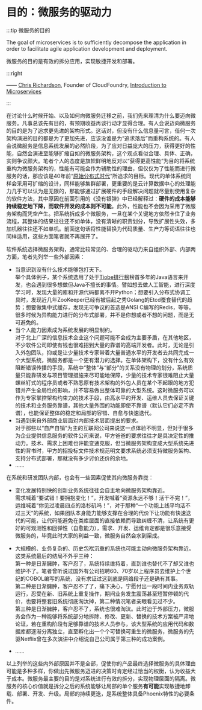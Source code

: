 # 目的：微服务的驱动力

:::tip 微服务的目的

The goal of microservices is to sufficiently decompose the application in order to facilitate agile application development and deployment.

微服务的目的是有效的拆分应用，实现敏捷开发和部署。

:::right

—— [Chris Richardson](https://www.nginx.com/people/chris-richardson/), Founder of CloudFoundry, [Introduction to Microservices](https://www.nginx.com/blog/introduction-to-microservices/)

:::

在讨论什么时候开始、以及如何向微服务迁移之前，我们先来理清为什么要迈向微服务。凡事总该先有目的，有预期收益再谈行动才显得合理。有人会说迈向微服务的目的是为了追求更先进的架构形式。这话对，但没有什么信息量可言，任何一次架构演进的目的都是为了更加先进，应该没谁是为“追求落后”而重构系统的。有人会说微服务是信息系统发展的必然阶段，为了应对日益庞大的压力，获得更好的性能，自然会演进至能够扩缩自如的微服务架构，这个观点看似合理、具体、正确，实则争议颇大。笔者个人的态度是旗帜鲜明地反对以“获得更高性能”为目的将系统重构为微服务架构的，性能有可能会作为辅助性的理由，但仅仅为了性能而进行微服务的话，那应该是40年前“[原始分布式时代](/architecture/architect-history/primitive-distribution.html)”所追求的目标。现代的单体系统同样会采用可扩缩的设计，同样能够集群部署，更重要的是云计算数据中心的处理能力几乎可以认为是无限的，那能够通过扩展硬件的手段解决问题就尽量别使用复杂的软件方法，其中原因在前面引用的《没有银弹》中已经解释过：**硬件的成本能够持续稳定地下降，而软件开发的成本则不可能**。此外，性能也不会因为采用了微服务架构而凭空产生。把系统拆成多个微服务，一旦在某个关键地方依然卡住了业务流程，其整体的结果往往还不如单体，没有清晰的职责划分，导致扩展性失效，多加机器往往还不如单机。前面这句话将性能替换为代码质量、生产力等词语往往也同样适用，这些方面笔者就不再展开了。

软件系统选择微服务架构，通常比较常见的、合理的驱动力来自组织外部、内部两方面，笔者先列举一些外部因素：

- 当意识到没有什么技术能够包打天下。<br/>举个具体例子，某个系统选用了处于[Tiobe排行榜](https://www.tiobe.com/tiobe-index/)榜首多年的Java语言来开发，也会遇到很多想做但Java不擅长的事情。譬如想去做人工智能，进行深度学习时，发现大量的库和开源代码都离不开Python；想要引入分布式协调工具时，发现近几年ZooKeeper已经有被后起之秀Golang的Etcd蚕食替代的趋势；想要做集中式缓存，发现无可争议的首选是ANSI C编写的Redis，等等。很多时候为异构能力进行的分布式部署，并不是你想或者不想的问题，而是无可避免的。
- 当个人能力因素成为系统发展的明显制约。<br/>对于北上广深的信息技术企业这个问题可能不会成为主要矛盾，在其他地区，不少软件公司即使有钱也很难招到大量的靠谱的高端开发者。此时，无论是引入外包团队，抑或是让少量技术专家带着大量普通水平的开发者去共同完成一个大型系统，微服务都是一个更有潜力的选择。在单体架构下，没有什么有效阻断错误传播的手段，系统中“整体”与“部分”的关系没有物理的划分，系统质量只能靠研发与项目管理措施来尽可能地保障，少量的技术专家很难阻止大量螺丝钉式的程序员或者不熟悉原有技术架构的外包人员在某个不起眼的地方犯错并产生全局性的影响，并不容易做出整体可靠的大型系统。这时微服务可以作为专家掌控架构约束力的技术手段，由高水平的开发、运维人员去保证关键的技术和业务服务靠谱，其他大量外围的功能即使不靠谱（默认它们必定不靠谱），也能保证整体的稳定和局部的容错、自愈与快速迭代。
- 当遇到来自外部商业层面对内部技术层面提出的要求。<br/>对于那些以“自产自销”为主的互联网公司来说这一点体验不明显，但对于很多为企业提供信息服务的软件公司来说，甲方爸爸的要求往往才是具决定性的推动力。技术、需求上困难也许能变通克服，但当微服务架构变成大型系统先进性的背书时，甲方的招投标文件技术规范明文要求系统必须支持微服务架构、支持分布式部署，那就没有多少讨价还价的余地。
- ……

在系统和研发团队内部，也会有一些因素促使其向微服务靠拢：

- 变化发展特别快的创新业务系统往往会自主地向微服务架构靠近。<br/>需求喊着“要试错！要拥抱变化！”，开发喊着“资源永远不够！活干不完！”，运维喊着“你见过凌晨四点的洛杉矶吗！”，对于那种“一个功能上线平均活不过三天”的系统，如果团队本身能力能够支撑在合理的代价下让功能有快速迭代的可能，让代码能避免在类库层面的直接依赖而导致纠缠不清，让系统有更好的可观测性和回弹性（自愈能力），需求、开发、运维肯定都是很乐意接受微服务的，毕竟此时大家的利益一致，微服务自然会水到渠成。

- 大规模的、业务复杂的、历史包袱沉重的系统也可能主动向微服务架构靠近。这类系统最后的结局不外乎三种：<br/>第一种是日渐臃肿，客户忍了，系统持续维持着，直到谁也替代不了却又谁也维护不了。笔者曾听说过国外有公司招聘60、70岁以上程序员去维护上个世纪的COBOL编写的系统，没有求证过这到底是网络段子还是确有其事。<br/>第二种是日渐臃肿，客户忍不了了，痛下决心，宁愿付出一段时间内业务双轨运行，忍受在新、旧系统上重复操作，期间业务发生震荡甚至短暂停顿的代价，也要将整套旧系统彻底淘汰掉，第二种情况笔者亲眼看见过不少。<br/>第三种是日渐臃肿，客户忍不了，系统也很难淘汰。此时迫于外部压力，微服务会作为一种能够将系统部分地拆除、修改、更新、替换的技术方案被严肃地论证，若在重构阶段有足够靠谱的技术人员参与，该大型系统的应用代码和数据库都逐渐分离独立，直至孵化出一个个可替换可重生的微服务，微服务的先驱Netflix曾在多次演讲中介绍说自己公司属于第三种的成功案例。

- ……

以上列举的这些内外部原因并不是全部，促使你的产品最终选择微服务的具体理由可能是多种多样，你做出先微服务迈进的决策时肯定经过恰当的权衡，认为收益大于成本。微服务最主要的目的是对系统进行有效的拆分，实现物理层面的隔离。微服务的核心价值就是拆分之后的系统能够让局部的单个服务**有可能**实现敏捷地卸载、部署、开发、升级。局部的持续更迭，是系统整体具备Phoenix特性的必要条件。
